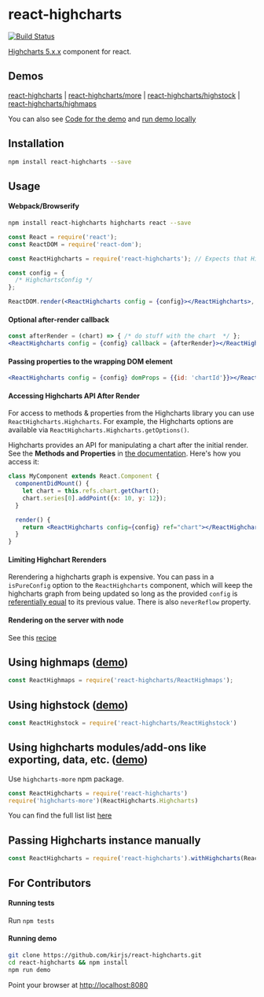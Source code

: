 react-highcharts
================

[![Build Status](https://travis-ci.org/kirjs/react-highcharts.svg?branch=master)](https://travis-ci.org/kirjs/react-highcharts)

[Highcharts 5.x.x](https://www.highcharts.com/documentation/changelog) component for react.

## Demos
[react-highcharts](http://kirjs.github.io/react-highcharts/)
| [react-highcharts/more](http://kirjs.github.io/react-highcharts/more.html)
| [react-highcharts/highstock](http://kirjs.github.io/react-highcharts/highstock.html)
| [react-highcharts/highmaps](http://kirjs.github.io/react-highcharts/highmaps.html)

You can also see [Code for the demo](https://github.com/kirjs/react-highcharts/tree/master/demo) and
 [run demo locally](https://github.com/kirjs/react-highcharts#running-demo)

## Installation

```bash
npm install react-highcharts --save
```

## Usage
#### Webpack/Browserify

```bash
npm install react-highcharts highcharts react --save
```

```jsx
const React = require('react');
const ReactDOM = require('react-dom');

const ReactHighcharts = require('react-highcharts'); // Expects that Highcharts was loaded in the code.

const config = {
  /* HighchartsConfig */
};

ReactDOM.render(<ReactHighcharts config = {config}></ReactHighcharts>, document.body);
```

#### Optional after-render callback
```jsx
const afterRender = (chart) => { /* do stuff with the chart  */ };
<ReactHighcharts config = {config} callback = {afterRender}></ReactHighcharts>
```

#### Passing properties to the wrapping DOM element
```jsx
<ReactHighcharts config = {config} domProps = {{id: 'chartId'}}></ReactHighcharts>
```

#### Accessing Highcharts API After Render
For access to methods & properties from the Highcharts library you can use `ReactHighcharts.Highcharts`.
For example, the Highcharts options are available via `ReactHighcharts.Highcharts.getOptions()`.

Highcharts provides an API for manipulating a chart after the initial render. See the **Methods and Properties** in [the documentation](http://api.highcharts.com/highcharts). Here's how you access it:

```jsx
class MyComponent extends React.Component {
  componentDidMount() {
    let chart = this.refs.chart.getChart();
    chart.series[0].addPoint({x: 10, y: 12});
  }

  render() {
    return <ReactHighcharts config={config} ref="chart"></ReactHighcharts>;
  }
}
```

#### Limiting Highchart Rerenders
Rerendering a highcharts graph is expensive. You can pass in a `isPureConfig` option to the `ReactHighcharts` component, which will keep the highcharts graph from being updated so long as the provided `config` is [referentially equal](https://developer.mozilla.org/en-US/docs/Web/JavaScript/Reference/Operators/Comparison_Operators) to its previous value.
There is also `neverReflow` property.

#### Rendering on the server with node
See this [recipe](https://github.com/kirjs/react-highcharts/blob/master/recipes.md#rendering-react-highcharts-on-node)

## Using highmaps ([demo](http://kirjs.github.io/react-highcharts/highmaps.html))

```javascript
const ReactHighmaps = require('react-highcharts/ReactHighmaps');
```

## Using highstock ([demo](http://kirjs.github.io/react-highcharts/highstock.html))
```javascript
const ReactHighstock = require('react-highcharts/ReactHighstock')
```

## Using highcharts modules/add-ons like exporting, data, etc. ([demo](http://kirjs.github.io/react-highcharts/more.html))
Use `highcharts-more` npm package.
```javascript
const ReactHighcharts = require('react-highcharts')
require('highcharts-more')(ReactHighcharts.Highcharts)
```

You can find the full list list [here](https://github.com/kirjs/publish-highcharts-modules/blob/master/modules.md)

## Passing Highcharts instance manually
```javascript
const ReactHighcharts = require('react-highcharts').withHighcharts(ReactHighstock)
```


## For Contributors
#### Running tests

Run `npm tests`

#### Running demo

```bash
git clone https://github.com/kirjs/react-highcharts.git
cd react-highcharts && npm install
npm run demo
```
Point your browser at [http://localhost:8080](http://localhost:8080)
